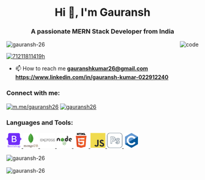 <h1 align="center">Hi 👋, I'm Gauransh</h1>
<h3 align="center">A passionate MERN Stack Developer from India</h3>
<img align="right" alt="code" with=400 src="https://media1.giphy.com/media/qgQUggAC3Pfv687qPC/giphy.gif?cid=ecf05e47gurs7eydg9t72sxt9kqfijthf8hs81gadwhr1tp3&rid=giphy.gif&ct=g">

<p align="left"> <img src="https://komarev.com/ghpvc/?username=gauransh-26&label=Profile%20views&color=0e75b6&style=flat" alt="gauransh-26" /> </p>

<p align="left"> <a href="https://twitter.com/71211811419h" target="blank"><img src="https://img.shields.io/twitter/follow/71211811419h?logo=twitter&style=for-the-badge" alt="71211811419h" /></a> </p>

- 📫 How to reach me **gauranshkumar26@gmail.com** **https://www.linkedin.com/in/gauransh-kumar-022912240**

<h3 align="left">Connect with me:</h3>
<p align="left">
<a href="https://fb.com/m.me/gauransh26" target="blank"><img align="center" src="https://raw.githubusercontent.com/rahuldkjain/github-profile-readme-generator/master/src/images/icons/Social/facebook.svg" alt="m.me/gauransh26" height="30" width="40" /></a>
<a href="https://instagram.com/gauransh26" target="blank"><img align="center" src="https://raw.githubusercontent.com/rahuldkjain/github-profile-readme-generator/master/src/images/icons/Social/instagram.svg" alt="gauransh26" height="30" width="40" /></a>
</p>

<h3 align="left">Languages and Tools:</h3>
<p align="left">
  <a href="https://getbootstrap.com" target="_blank" rel="noreferrer"> <img src="https://raw.githubusercontent.com/devicons/devicon/master/icons/bootstrap/bootstrap-plain-wordmark.svg" alt="bootstrap" width="40" height="40"/> </a>
  <a href="https://www.mongodb.com/" target="_blank" rel="noreferrer"> <img src="https://raw.githubusercontent.com/devicons/devicon/master/icons/mongodb/mongodb-original-wordmark.svg" alt="mongodb" width="40" height="40"/> </a>
  <a href="https://expressjs.com/" target="_blank" rel="noreferrer"> <img src="https://raw.githubusercontent.com/devicons/devicon/master/icons/express/express-original-wordmark.svg" alt="express" width="40" height="40"/> </a>
  <a href="https://nodejs.org/" target="_blank" rel="noreferrer"> <img src="https://raw.githubusercontent.com/devicons/devicon/master/icons/nodejs/nodejs-original-wordmark.svg" alt="nodejs" width="40" height="40"/> </a>
  <a href="https://www.w3.org/html/" target="_blank" rel="noreferrer"> <img src="https://raw.githubusercontent.com/devicons/devicon/master/icons/html5/html5-original-wordmark.svg" alt="html5" width="40" height="40"/> </a>
  <a href="https://developer.mozilla.org/en-US/docs/Web/JavaScript" target="_blank" rel="noreferrer"> <img src="https://raw.githubusercontent.com/devicons/devicon/master/icons/javascript/javascript-original.svg" alt="javascript" width="40" height="40"/> </a>
  <a href="https://www.photoshop.com/en" target="_blank" rel="noreferrer"> <img src="https://raw.githubusercontent.com/devicons/devicon/master/icons/photoshop/photoshop-line.svg" alt="photoshop" width="40" height="40"/> </a>
  <a href="https://www.cprogramming.com/" target="_blank" rel="noreferrer"> <img src="https://raw.githubusercontent.com/devicons/devicon/master/icons/c/c-original.svg" alt="c" width="40" height="40"/> </a>
</p>

<p><img align="center" src="https://github-readme-stats.vercel.app/api/top-langs?username=gauransh-26&show_icons=true&locale=en&layout=compact" alt="gauransh-26" /></p>

<p><img align="center" src="https://github-readme-streak-stats.herokuapp.com/?user=gauransh-26&" alt="gauransh-26" /></p>

